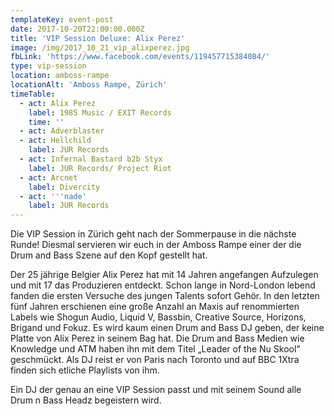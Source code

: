 ```yaml
---
templateKey: event-post
date: 2017-10-20T22:00:00.000Z
title: 'VIP Session Deluxe: Alix Perez'
image: /img/2017_10_21_vip_alixperez.jpg
fbLink: 'https://www.facebook.com/events/119457715384084/'
type: vip-session
location: amboss-rampe
locationAlt: 'Amboss Rampe, Zürich'
timeTable:
  - act: Alix Perez
    label: 1985 Music / EXIT Records
    time: ''
  - act: Adverblaster
  - act: Hellchild
    label: JUR Records
  - act: Infernal Bastard b2b Styx
    label: JUR Records/ Project Riot
  - act: Arcnet
    label: Divercity
  - act: '''nade'
    label: JUR Records
---
```

Die VIP Session in Zürich geht nach der Sommerpause in die nächste Runde! Diesmal servieren wir euch in der Amboss Rampe einer der die Drum and Bass Szene auf den Kopf gestellt hat.

Der 25 jährige Belgier Alix Perez hat mit 14 Jahren angefangen Aufzulegen und mit 17 das Produzieren entdeckt. Schon lange in Nord-London lebend fanden die ersten Versuche des jungen Talents sofort Gehör. In den letzten fünf Jahren erschienen eine große Anzahl an Maxis auf renommierten Labels wie Shogun Audio, Liquid V, Bassbin, Creative Source, Horizons, Brigand und Fokuz. Es wird kaum einen Drum and Bass DJ geben, der keine Platte von Alix Perez in seinem Bag hat. Die Drum and Bass Medien wie Knowledge und ATM haben ihn mit dem Titel „Leader of the Nu Skool“ geschmückt. Als DJ reist er von Paris nach Toronto und auf BBC 1Xtra finden sich etliche Playlists von ihm.

Ein DJ der genau an eine VIP Session passt und mit seinem Sound alle Drum n Bass Headz begeistern wird.
